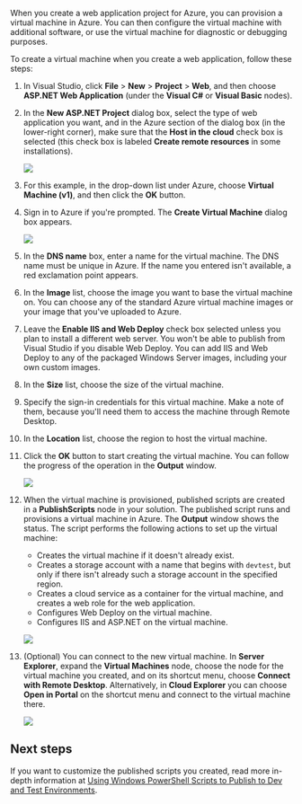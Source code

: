 When you create a web application project for Azure, you can provision a virtual machine in Azure. You can then configure the virtual machine with additional software, or use the virtual machine for diagnostic or debugging purposes.

To create a virtual machine when you create a web application, follow these steps:

1. In Visual Studio, click **File** > **New** > **Project** > **Web**, and then choose **ASP.NET Web Application** (under the **Visual C#** or **Visual Basic** nodes).
2. In the **New ASP.NET Project** dialog box, select the type of web application you want, and in the Azure section of the dialog box (in the lower-right corner), make sure that the **Host in the cloud** check box is selected (this check box is labeled **Create remote resources** in some installations).

    ![][0]
3. For this example, in the drop-down list under Azure, choose **Virtual Machine (v1)**, and then click the **OK** button.
4. Sign in to Azure if you're prompted. The **Create Virtual Machine** dialog box appears.

    ![][2]
5. In the **DNS name** box, enter a name for the virtual machine. The DNS name must be unique in Azure. If the name you entered isn't available, a red exclamation point appears.
6. In the **Image** list, choose the image you want to base the virtual machine on. You can choose any of the standard Azure virtual machine images or your image that you've uploaded to Azure.
7. Leave the **Enable IIS and Web Deploy** check box selected unless you plan to install a different web server. You won't be able to publish from Visual Studio if you disable Web Deploy. You can add IIS and Web Deploy to any of the packaged Windows Server images, including your own custom images.
8. In the **Size** list, choose the size of the virtual machine.
9. Specify the sign-in credentials for this virtual machine. Make a note of them, because you'll need them to access the machine through Remote Desktop.
10. In the **Location** list, choose the region to host the virtual machine.
11. Click  the **OK** button to start creating the virtual machine. You can follow the progress of the operation in the **Output** window.

    ![][3]
12. When the virtual machine is provisioned, published scripts are created in a **PublishScripts** node in your solution. The published script runs and provisions a virtual machine in Azure. The **Output** window shows the status. The script performs the following actions to set up the virtual machine:

    * Creates the virtual machine if it doesn't already exist.
    * Creates a storage account with a name that begins with `devtest`, but only if there isn't already such a storage account in the specified region.
    * Creates a cloud service as a container for the virtual machine, and creates a web role for the web application.
    * Configures Web Deploy on the virtual machine.
    * Configures IIS and ASP.NET on the virtual machine.

    ![][4]
13. (Optional) You can connect to the new virtual machine. In **Server Explorer**, expand the **Virtual Machines** node, choose the node for the virtual machine you created, and on its shortcut menu, choose **Connect with Remote Desktop**. Alternatively, in **Cloud Explorer** you can choose **Open in Portal** on the shortcut menu and connect to the virtual machine there.

    ![][5]

## Next steps
If you want to customize the published scripts you created, read more in-depth information at [Using Windows PowerShell Scripts to Publish to Dev and Test Environments](../articles/vs-azure-tools-publishing-using-powershell-scripts.md).

[0]: ./media/virtual-machines-common-classic-web-app-visual-studio/CreateVM_NewProject.PNG
[1]: ./media/dotnet-visual-studio-create-virtual-machine/CreateVM_SignIn.PNG
[2]: ./media/virtual-machines-common-classic-web-app-visual-studio/CreateVM_CreateVM.PNG
[3]: ./media/virtual-machines-common-classic-web-app-visual-studio/CreateVM_Provisioning.png
[4]: ./media/virtual-machines-common-classic-web-app-visual-studio/CreateVM_SolutionExplorer.png
[5]: ./media/virtual-machines-common-classic-web-app-visual-studio/VS_Create_VM_Connect.png